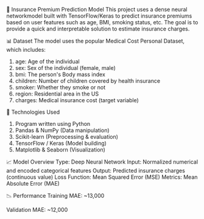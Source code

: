 🧠 Insurance Premium Prediction Model
This project uses a dense neural networkmodel built with TensorFlow/Keras to predict insurance premiums based on user features such as age, BMI, smoking status, etc. The goal is to provide a quick and interpretable solution to estimate insurance charges.

📊 Dataset
The model uses the popular Medical Cost Personal Dataset, which includes:
1) age: Age of the individual
2) sex: Sex of the individual (female, male)
3) bmi: The person's Body mass index
4) children: Number of children covered by health insurance
5) smoker: Whether they smoke or not
6) region: Residential area in the US
7) charges: Medical insurance cost (target variable)

🔧 Technologies Used
1) Program written using Python
2) Pandas & NumPy (Data manipulation)
3) Scikit-learn (Preprocessing & evaluation)
4) TensorFlow / Keras (Model building)
5) Matplotlib & Seaborn (Visualization)

📈 Model Overview
Type: Deep Neural Network
Input: Normalized numerical and encoded categorical features
Output: Predicted insurance charges (continuous value)
Loss Function: Mean Squared Error (MSE)
Metrics: Mean Absolute Error (MAE)

📉 Performance
Training MAE: ~13,000

Validation MAE: ~12,000
